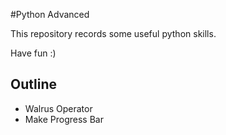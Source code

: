#Python Advanced

This repository records some useful python skills.

Have fun :)

## Outline

- Walrus Operator
- Make Progress Bar

